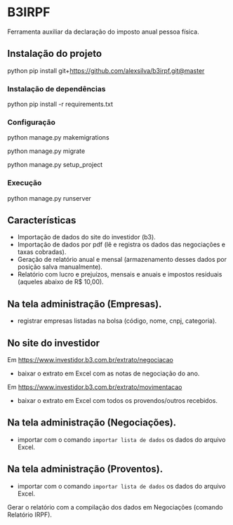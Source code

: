 # B3IRPF
Ferramenta auxiliar da declaração do imposto anual pessoa física.

## Instalação do projeto
python pip install git+https://github.com/alexsilva/b3irpf.git@master
### Instalação de dependências
python pip install -r requirements.txt
### Configuração
python manage.py makemigrations

python manage.py migrate

python manage.py setup_project
### Execução
python manage.py runserver

## Características
* Importação de dados do site do investidor (b3).
* Importação de dados por pdf (lê e registra os dados das negociações e taxas cobradas).
* Geração de relatório anual e mensal (armazenamento desses dados por posição salva manualmente).
* Relatório com lucro e prejuízos, mensais e anuais e impostos residuais (aqueles abaixo de R$ 10,00).

## Na tela administração (Empresas).
* registrar empresas listadas na bolsa (código, nome, cnpj, categoria).

## No site do investidor
Em https://www.investidor.b3.com.br/extrato/negociacao
* baixar o extrato em Excel com as notas de negociação do ano.

Em https://www.investidor.b3.com.br/extrato/movimentacao
* baixar o extrato em Excel com todos os provendos/outros recebidos.

## Na tela administração (Negociações).
* importar com o comando `importar lista de dados` os dados do arquivo Excel.


## Na tela administração (Proventos).
* importar com o comando `importar lista de dados` os dados do arquivo Excel.


Gerar o relatório com a compilação dos dados em Negociações (comando Relatório IRPF).
